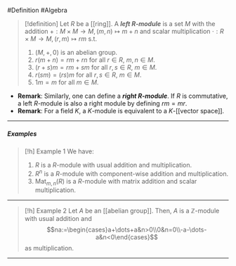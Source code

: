 #Definition #Algebra 

> [!definition]
> Let $R$ be a [[ring]]. A ***left $R$-module*** is a set $M$ with the addition $+:M\times M\to M,(m,n)\mapsto m+n$ and scalar multiplication $\cdot:R\times M\to M,(r,m)\mapsto rm$ s.t. 
> 1. $(M,+,0)$ is an abelian group.
> 2. $r(m+n)=rm+rn$ for all $r\in R$, $m,n\in M$.
> 3. $(r+s)m=rm+sm$ for all $r ,s\in R$, $m\in M$.
> 4. $r(sm)=(rs)m$ for all $r, s\in R$, $m\in M$.
> 5. $1m=m$ for all $m\in M$.
- **Remark**: Similarly, one can define a ***right $R$-module***. If $R$ is commutative, a left $R$-module is also a right module by defining $rm=mr$.
- **Remark**: For a field $K$, a $K$-module is equivalent to a $K$-[[vector space]].
---
##### Examples
> [!h] Example 1
> We have:
> 1. $R$ is a $R$-module with usual addition and multiplication.
> 2. $R^n$ is a $R$-module with component-wise addition and multiplication.
> 3. $\text{Mat}_{m,n}(R)$ is a $R$-module with matrix addition and scalar multiplication.
---
> [!h] Example 2
> Let $A$ be an [[abelian group]]. Then, $A$ is a $\mathbb{Z}$-module with usual addition and $$na:=\begin{cases}a+\dots+a&n>0\\0&n=0\\-a-\dots-a&n<0\end{cases}$$as multiplication.
---
